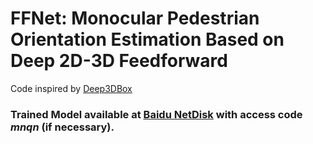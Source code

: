 # FFNet: Monocular Pedestrian Orientation Estimation Based on Deep 2D-3D Feedforward
Code inspired by [Deep3DBox](https://github.com/smallcorgi/3D-Deepbox)
### Trained Model available at [Baidu NetDisk](https://pan.baidu.com/s/1NcrGlVERbHaO2frQbis0Qg) with access code *mnqn* (if necessary).
